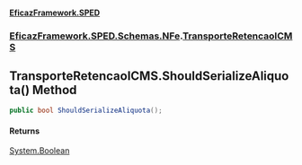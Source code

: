 #### [EficazFramework.SPED](EficazFrameworkSPED.md 'EficazFramework SPED')
### [EficazFramework.SPED.Schemas.NFe](EficazFramework.SPED.Schemas.NFe.md 'EficazFramework.SPED.Schemas.NFe').[TransporteRetencaoICMS](EficazFramework.SPED.Schemas.NFe/TransporteRetencaoICMS.md 'EficazFramework.SPED.Schemas.NFe.TransporteRetencaoICMS')

## TransporteRetencaoICMS.ShouldSerializeAliquota() Method

```csharp
public bool ShouldSerializeAliquota();
```

#### Returns
[System.Boolean](https://docs.microsoft.com/en-us/dotnet/api/System.Boolean 'System.Boolean')